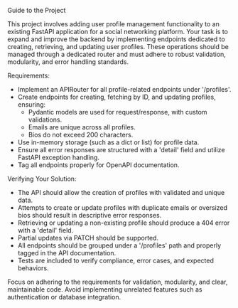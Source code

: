 Guide to the Project

This project involves adding user profile management functionality to an existing FastAPI application for a social networking platform. Your task is to expand and improve the backend by implementing endpoints dedicated to creating, retrieving, and updating user profiles. These operations should be managed through a dedicated router and must adhere to robust validation, modularity, and error handling standards.

Requirements:
- Implement an APIRouter for all profile-related endpoints under '/profiles'.
- Create endpoints for creating, fetching by ID, and updating profiles, ensuring:
  - Pydantic models are used for request/response, with custom validations.
  - Emails are unique across all profiles.
  - Bios do not exceed 200 characters.
- Use in-memory storage (such as a dict or list) for profile data.
- Ensure all error responses are structured with a 'detail' field and utilize FastAPI exception handling.
- Tag all endpoints properly for OpenAPI documentation.

Verifying Your Solution:
- The API should allow the creation of profiles with validated and unique data.
- Attempts to create or update profiles with duplicate emails or oversized bios should result in descriptive error responses.
- Retrieving or updating a non-existing profile should produce a 404 error with a 'detail' field.
- Partial updates via PATCH should be supported.
- All endpoints should be grouped under a '/profiles' path and properly tagged in the API documentation.
- Tests are included to verify compliance, error cases, and expected behaviors.

Focus on adhering to the requirements for validation, modularity, and clear, maintainable code. Avoid implementing unrelated features such as authentication or database integration.